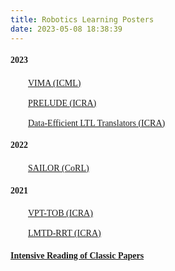 ```yaml
---
title: Robotics Learning Posters
date: 2023-05-08 18:38:39
---
```


#### <font face="Times">2023</font>

&emsp;&emsp;<font face="Times">[VIMA (ICML)](https://nicewang.github.io/niceproject/learning/robotics/vima.pdf)</font>

&emsp;&emsp;<font face="Times">[PRELUDE (ICRA)](https://nicewang.github.io/niceproject/learning/robotics/prelude.pdf)</font>

&emsp;&emsp;<font face="Times">[Data-Efficient LTL Translators (ICRA)](https://nicewang.github.io/niceproject/learning/robotics/data_efficient_ltl_translators.pdf)</font>

#### <font face="Times">2022</font>

&emsp;&emsp;<font face="Times">[SAILOR (CoRL)](https://nicewang.github.io/niceproject/learning/robotics/sailor.pdf)</font>

#### <font face="Times">2021</font>

&emsp;&emsp;<font face="Times">[VPT-TOB (ICRA)](https://nicewang.github.io/niceproject/learning/robotics/vpt_tob.pdf)</font>

&emsp;&emsp;<font face="Times">[LMTD-RRT (ICRA)](https://nicewang.github.io/niceproject/learning/robotics/lmtd_rrt.pdf)</font>


#### <font face="Times">[Intensive Reading of Classic Papers](https://nicewang.github.io/niceproject/learning/robotics/classic)</font>
